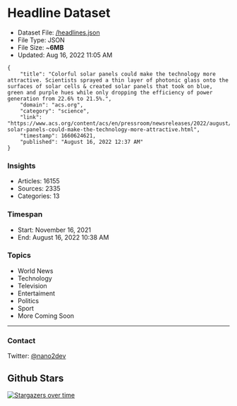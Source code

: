 # Headline Dataset

- Dataset File: [/headlines.json](https://raw.githubusercontent.com/fwd/news/master/headlines.json) 
- File Type: JSON
- File Size: ~**6MB**
- Updated: Aug 16, 2022 11:05 AM

```
{
    "title": "Colorful solar panels could make the technology more attractive. Scientists sprayed a thin layer of photonic glass onto the surfaces of solar cells & created solar panels that took on blue, green and purple hues while only dropping the efficiency of power generation from 22.6% to 21.5%.",
    "domain": "acs.org",
    "category": "science",
    "link": "https://www.acs.org/content/acs/en/pressroom/newsreleases/2022/august/colorful-solar-panels-could-make-the-technology-more-attractive.html",
    "timestamp": 1660624621,
    "published": "August 16, 2022 12:37 AM"
}
```

### Insights

- Articles: 16155
- Sources: 2335
- Categories: 13

### Timespan

- Start: November 16, 2021
- End: August 16, 2022 10:38 AM

### Topics

- World News
- Technology
- Television
- Entertaiment
- Politics
- Sport
- More Coming Soon

---

### Contact 

Twitter: [@nano2dev](https://twitter.com/nano2dev)

## Github Stars

[![Stargazers over time](https://starchart.cc/fwd/news.svg)](https://starchart.cc/fwd/news)
	